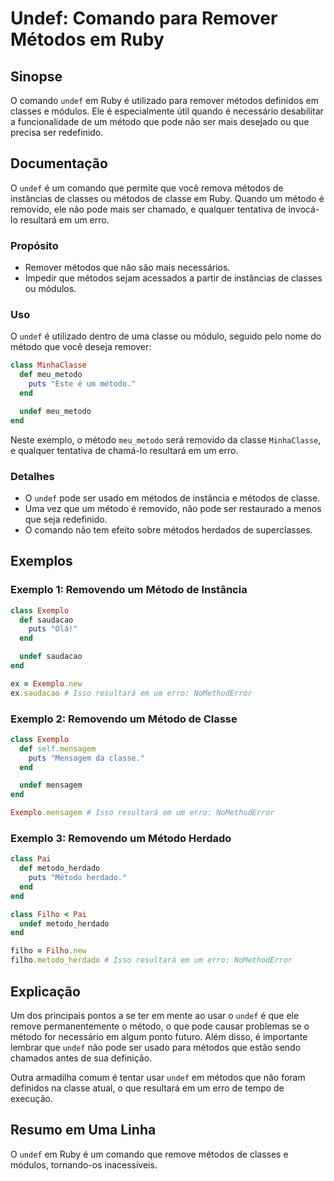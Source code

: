 <!--
Meta Description: # Undef: Comando para Remover Métodos em Ruby ## Sinopse O comando `undef` em Ruby é utilizado para remover métodos definidos em classes e módulos. El...
Meta Keywords: que, undef, métodos, método, end
-->

# Undef: Comando para Remover Métodos em Ruby

## Sinopse
O comando `undef` em Ruby é utilizado para remover métodos definidos em classes e módulos. Ele é especialmente útil quando é necessário desabilitar a funcionalidade de um método que pode não ser mais desejado ou que precisa ser redefinido.

## Documentação
O `undef` é um comando que permite que você remova métodos de instâncias de classes ou métodos de classe em Ruby. Quando um método é removido, ele não pode mais ser chamado, e qualquer tentativa de invocá-lo resultará em um erro.

### Propósito
- Remover métodos que não são mais necessários.
- Impedir que métodos sejam acessados a partir de instâncias de classes ou módulos.

### Uso
O `undef` é utilizado dentro de uma classe ou módulo, seguido pelo nome do método que você deseja remover:

```ruby
class MinhaClasse
  def meu_metodo
    puts "Este é um método."
  end

  undef meu_metodo
end
```

Neste exemplo, o método `meu_metodo` será removido da classe `MinhaClasse`, e qualquer tentativa de chamá-lo resultará em um erro.

### Detalhes
- O `undef` pode ser usado em métodos de instância e métodos de classe.
- Uma vez que um método é removido, não pode ser restaurado a menos que seja redefinido.
- O comando não tem efeito sobre métodos herdados de superclasses.

## Exemplos
### Exemplo 1: Removendo um Método de Instância
```ruby
class Exemplo
  def saudacao
    puts "Olá!"
  end

  undef saudacao
end

ex = Exemplo.new
ex.saudacao # Isso resultará em um erro: NoMethodError
```

### Exemplo 2: Removendo um Método de Classe
```ruby
class Exemplo
  def self.mensagem
    puts "Mensagem da classe."
  end

  undef mensagem
end

Exemplo.mensagem # Isso resultará em um erro: NoMethodError
```

### Exemplo 3: Removendo um Método Herdado
```ruby
class Pai
  def metodo_herdado
    puts "Método herdado."
  end
end

class Filho < Pai
  undef metodo_herdado
end

filho = Filho.new
filho.metodo_herdado # Isso resultará em um erro: NoMethodError
```

## Explicação
Um dos principais pontos a se ter em mente ao usar o `undef` é que ele remove permanentemente o método, o que pode causar problemas se o método for necessário em algum ponto futuro. Além disso, é importante lembrar que `undef` não pode ser usado para métodos que estão sendo chamados antes de sua definição.

Outra armadilha comum é tentar usar `undef` em métodos que não foram definidos na classe atual, o que resultará em um erro de tempo de execução.

## Resumo em Uma Linha
O `undef` em Ruby é um comando que remove métodos de classes e módulos, tornando-os inacessíveis.
